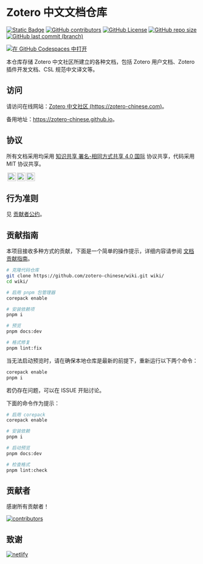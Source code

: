 # Zotero 中文文档仓库

[![Static Badge](https://img.shields.io/badge/Author-Zotero%20Chinese-blue)](#贡献者)
[![GitHub contributors](https://img.shields.io/github/contributors-anon/zotero-chinese/wiki)](#贡献者)
[![GitHub License](https://img.shields.io/github/license/zotero-chinese/wiki)](#协议)
[![GitHub repo size](https://img.shields.io/github/repo-size/zotero-chinese/wiki)](#zotero-中文文档仓库)
[![GitHub last commit (branch)](https://img.shields.io/github/last-commit/zotero-chinese/wiki/main)](#zotero-中文文档仓库)

[![在 GitHub Codespaces 中打开](https://github.com/codespaces/badge.svg)](https://codespaces.new/zotero-chinese/wiki?quickstart=1)

本仓库存储 Zotero 中文社区所建立的各种文档，包括 Zotero 用户文档、Zotero 插件开发文档、CSL 规范中文译文等。

## 访问

请访问在线网站：[Zotero 中文社区 (https://zotero-chinese.com)](https://zotero-chinese.com)。

备用地址：<https://zotero-chinese.github.io>。

## 协议

所有文档采用均采用 [知识共享 署名-相同方式共享 4.0 国际](https://creativecommons.org/licenses/by-sa/4.0/legalcode.zh-hans) 协议共享，代码采用 MIT 协议共享。

<!-- markdownlint-disable -->

<a href="http://creativecommons.org/licenses/by-sa/4.0/?ref=chooser-v1" target="_blank" rel="license noopener noreferrer" style="display:inline-block;"><img style="height:22px!important;margin-left:3px;vertical-align:text-bottom;" src="https://mirrors.creativecommons.org/presskit/icons/cc.svg?ref=chooser-v1"><img style="height:22px!important;margin-left:3px;vertical-align:text-bottom;" src="https://mirrors.creativecommons.org/presskit/icons/by.svg?ref=chooser-v1"><img style="height:22px!important;margin-left:3px;vertical-align:text-bottom;" src="https://mirrors.creativecommons.org/presskit/icons/sa.svg?ref=chooser-v1"></a>

<!-- markdownlint-restore -->

## 行为准则

见 [贡献者公约](https://zotero-chinese.com/code_of_conduct.html)。

## 贡献指南

本项目接收多种方式的贡献，下面是一个简单的操作提示，详细内容请参阅 [文档贡献指南](https://zotero-chinese.com/contributing/wiki)。

```bash
# 克隆代码仓库
git clone https://github.com/zotero-chinese/wiki.git wiki/
cd wiki/

# 启用 pnpm 包管理器
corepack enable

# 安装依赖项
pnpm i

# 预览
pnpm docs:dev

# 格式修复
pnpm lint:fix
```

当无法启动预览时，请在确保本地仓库是最新的前提下，重新运行以下两个命令：

```bash
corepack enable
pnpm i
```

若仍存在问题，可以在 ISSUE 开贴讨论。

下面的命令作为提示：

```bash
# 启用 corepack
corepack enable

# 安装依赖
pnpm i

# 启动预览
pnpm docs:dev

# 检查格式
pnpm lint:check
```

## 贡献者

感谢所有贡献者！

[![contributors](https://cdn.jsdelivr.net/gh/zotero-chinese/.github@main/.github-contributors/zotero-chinese_wiki.svg)](https://github.com/zotero-chinese/wiki/graphs/contributors)

## 致谢

[![netlify](https://www.netlify.com/v3/img/components/netlify-color-bg.svg)](https://www.netlify.com)
